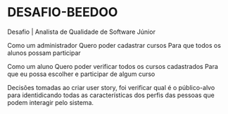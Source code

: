 # DESAFIO-BEEDOO
Desafio | Analista de Qualidade de Software Júnior

Como um administrador
Quero poder cadastrar cursos
Para que todos os alunos possam participar 

Como um aluno
Quero poder verificar todos os cursos cadastrados
Para que eu possa escolher e participar de algum curso

Decisões tomadas ao criar user story, foi verificar qual é o público-alvo para identidicando todas as características dos perfis das pessoas que podem interagir pelo sistema.


